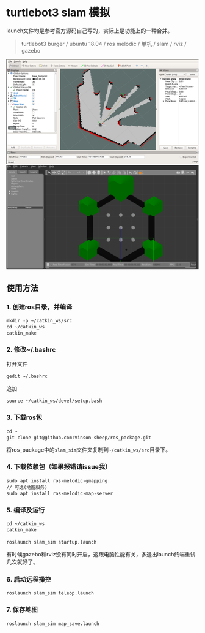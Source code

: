 # turtlebot3 slam 模拟
launch文件均是参考官方源码自己写的，实际上是功能上的一种合并。
> turtlebot3 burger / ubuntu 18.04 / ros melodic / 单机 / slam / rviz / gazebo

![](1.png)
![](2.png)

## 使用方法
### 1. 创建ros目录，并编译
```
mkdir -p ~/catkin_ws/src
cd ~/catkin_ws
catkin_make
```
### 2. 修改~/.bashrc
打开文件
```
gedit ~/.bashrc
```
追加
```
source ~/catkin_ws/devel/setup.bash
```
### 3. 下载ros包
```
cd ~
git clone git@github.com:Vinson-sheep/ros_package.git
```
将ros_package中的`slam_sim`文件夹复制到`~/catkin_ws/src`目录下。


### 4. 下载依赖包（如果报错请issue我）
```
sudo apt install ros-melodic-gmapping
// 可选(地图服务)
sudo apt install ros-melodic-map-server
```

### 5. 编译及运行
```
cd ~/catkin_ws
catkin_make

roslaunch slam_sim startup.launch
```

有时候gazebo和rviz没有同时开启，这跟电脑性能有关，多退出launch终端重试几次就好了。

### 6. 启动远程操控
```
roslaunch slam_sim teleop.launch
```

### 7. 保存地图
```
roslaunch slam_sim map_save.launch
```